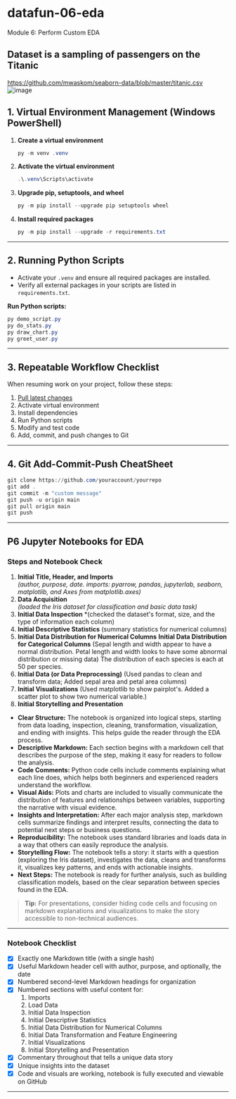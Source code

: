 # datafun-06-eda
Module 6: Perform Custom EDA

## Dataset is a sampling of passengers on the Titanic
https://github.com/mwaskom/seaborn-data/blob/master/titanic.csv 
![image](https://github.com/user-attachments/assets/3fc2be56-b3a5-4514-8266-86e38204f0f4)

## 1. Virtual Environment Management (Windows PowerShell)

1. **Create a virtual environment**
   ```powershell
   py -m venv .venv
   ```

2. **Activate the virtual environment**
   ```powershell
   .\.venv\Scripts\activate
   ```

3. **Upgrade pip, setuptools, and wheel**
   ```powershell
   py -m pip install --upgrade pip setuptools wheel
   ```

4. **Install required packages**
   ```powershell
   py -m pip install --upgrade -r requirements.txt
   ```

---

## 2. Running Python Scripts

- Activate your `.venv` and ensure all required packages are installed.
- Verify all external packages in your scripts are listed in `requirements.txt`.

**Run Python scripts:**
```powershell
py demo_script.py
py do_stats.py
py draw_chart.py
py greet_user.py
```

---

## 3. Repeatable Workflow Checklist

When resuming work on your project, follow these steps:

1. [Pull latest changes](https://github.com/denisecase/pro-analytics-01/tree/main/03-repeatable-workflow)
2. Activate virtual environment
3. Install dependencies
4. Run Python scripts
5. Modify and test code
6. Add, commit, and push changes to Git

---

## 4. Git Add-Commit-Push CheatSheet

```powershell
git clone https://github.com/youraccount/yourrepo
git add .
git commit -m "custom message"
git push -u origin main
git pull origin main
git push
```

---

## P6 Jupyter Notebooks for EDA

### Steps and Notebook Check

1. **Initial Title, Header, and Imports**  
   *(author, purpose, date.  imports: pyarrow, pandas, jupyterlab, seaborn, matplotlib, and Axes from matplotlib.axes)*
2. **Data Acquisition**  
   *(loaded the Iris dataset for classification and basic data task)*
3. **Initial Data Inspection**
   *(checked the dataset's format, size, and the type of information each column)
4. **Initial Descriptive Statistics**
   (summary statistics for numerical columns)
5. **Initial Data Distribution for Numerical Columns**
   **Initial Data Distribution for Categorical Columns**
   (Sepal length and width appear to have a normal distribution. Petal length and width looks to have some abnormal distribution or missing data)
   The distribution of each species is each at 50 per species.
6. **Initial Data (or Data Preprocessing)**
   (Used pandas to clean and transform data; Added sepal area and petal area columns)
7. **Initial Visualizations**
   (Used matplotlib to show pairplot's.  Added a scatter plot to show two numerical variable.)
8. **Initial Storytelling and Presentation**

- **Clear Structure:** The notebook is organized into logical steps, starting from data loading, inspection, cleaning, transformation, visualization, and ending with insights. This helps guide the reader through the EDA process.
- **Descriptive Markdown:** Each section begins with a markdown cell that describes the purpose of the step, making it easy for readers to follow the analysis.
- **Code Comments:** Python code cells include comments explaining what each line does, which helps both beginners and experienced readers understand the workflow.
- **Visual Aids:** Plots and charts are included to visually communicate the distribution of features and relationships between variables, supporting the narrative with visual evidence.
- **Insights and Interpretation:** After each major analysis step, markdown cells summarize findings and interpret results, connecting the data to potential next steps or business questions.
- **Reproducibility:** The notebook uses standard libraries and loads data in a way that others can easily reproduce the analysis.
- **Storytelling Flow:** The notebook tells a story: it starts with a question (exploring the Iris dataset), investigates the data, cleans and transforms it, visualizes key patterns, and ends with actionable insights.
- **Next Steps:** The notebook is ready for further analysis, such as building classification models, based on the clear separation between species found in the EDA.

> **Tip:** For presentations, consider hiding code cells and focusing on markdown explanations and visualizations to make the story accessible to non-technical audiences.

---

### Notebook Checklist

- [x] Exactly one Markdown title (with a single hash)
- [x] Useful Markdown header cell with author, purpose, and optionally, the date
- [x] Numbered second-level Markdown headings for organization
- [x] Numbered sections with useful content for:
    1. Imports
    2. Load Data
    3. Initial Data Inspection
    4. Initial Descriptive Statistics
    5. Initial Data Distribution for Numerical Columns
    6. Initial Data Transformation and Feature Engineering
    7. Initial Visualizations
    8. Initial Storytelling and Presentation
- [x] Commentary throughout that tells a unique data story
- [x] Unique insights into the dataset
- [x] Code and visuals are working, notebook is fully executed and viewable on GitHub

---
